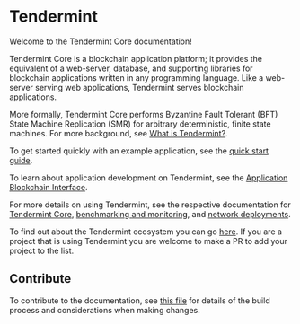 # Tendermint

Welcome to the Tendermint Core documentation!

Tendermint Core is a blockchain application platform; it provides the equivalent
of a web-server, database, and supporting libraries for blockchain applications
written in any programming language. Like a web-server serving web applications,
Tendermint serves blockchain applications.

More formally, Tendermint Core performs Byzantine Fault Tolerant (BFT)
State Machine Replication (SMR) for arbitrary deterministic, finite state machines.
For more background, see [What is
Tendermint?](introduction/what-is-tendermint.md).

To get started quickly with an example application, see the [quick start guide](introduction/quick-start.md).

To learn about application development on Tendermint, see the [Application Blockchain Interface](spec/abci/).

For more details on using Tendermint, see the respective documentation for
[Tendermint Core](tendermint-core/), [benchmarking and monitoring](tools/), and [network deployments](networks/).

To find out about the Tendermint ecosystem you can go [here](https://github.com/tendermint/awesome#ecosystem). If you are a project that is using Tendermint you are welcome to make a PR to add your project to the list.

## Contribute

To contribute to the documentation, see [this file](https://github.com/tendermint/tendermint/blob/master/docs/DOCS_README.md) for details of the build process and
considerations when making changes.
